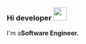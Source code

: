### Hi developer <img src="https://media0.giphy.com/media/gM5qFksULw54NMWyry/giphy.gif?cid=ecf05e473y3wmud9tjxqty0ha31sb225l02n4s59rvbkv23x&rid=giphy.gif&ct=s" width="30px">

I'm a<b>Software Engineer.</b>
<!--
**DavronDave/DavronDave** is a ✨ _special_ ✨ repository because its `README.md` (this file) appears on your GitHub profile.

Here are some ideas to get you started:

- 🔭 I’m currently working on ...
- 🌱 I’m currently learning ...
- 👯 I’m looking to collaborate on ...
- 🤔 I’m looking for help with ...
- 💬 Ask me about ...
- 📫 How to reach me: ...
- 😄 Pronouns: ...
- ⚡ Fun fact: ...
-->

